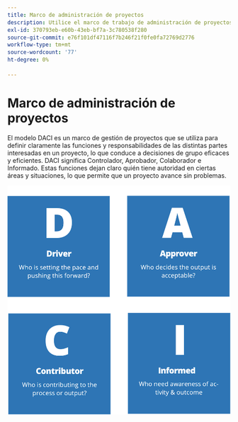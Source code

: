 ```yaml
---
title: Marco de administración de proyectos
description: Utilice el marco de trabajo de administración de proyectos DACI para administrar su proyecto de comercio electrónico.
exl-id: 370793eb-e60b-43eb-bf7a-3c780538f280
source-git-commit: e76f101df47116f7b246f21f0fe0fa72769d2776
workflow-type: tm+mt
source-wordcount: '77'
ht-degree: 0%

---
```


# Marco de administración de proyectos

El modelo DACI es un marco de gestión de proyectos que se utiliza para definir claramente las funciones y responsabilidades de las distintas partes interesadas en un proyecto, lo que conduce a decisiones de grupo eficaces y eficientes. DACI significa Controlador, Aprobador, Colaborador e Informado. Estas funciones dejan claro quién tiene autoridad en ciertas áreas y situaciones, lo que permite que un proyecto avance sin problemas.

![Diagrama de administración de proyectos DACI](../../assets/playbooks/daci-model.png)
